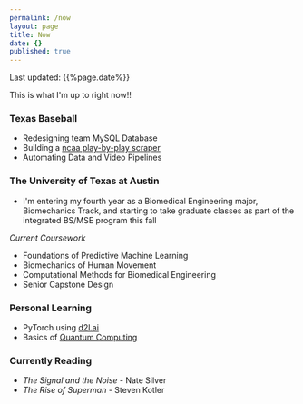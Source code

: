 ```yaml
---
permalink: /now
layout: page
title: Now
date: {}
published: true
---
```

Last updated: {{%page.date%}}

This is what I'm up to right now!!

### Texas Baseball
- Redesigning team MySQL Database
- Building a [ncaa play-by-play scraper](https://github.com/milesok/pbpy/)
- Automating Data and Video Pipelines

### The University of Texas at Austin
- I'm entering my fourth year as a Biomedical Engineering major, Biomechanics Track, and starting to take graduate classes as part of the integrated BS/MSE program this fall

*Current Coursework*
- Foundations of Predictive Machine Learning
- Biomechanics of Human Movement
- Computational Methods for Biomedical Engineering
- Senior Capstone Design

### Personal Learning
- PyTorch using [d2l.ai](http://d2l.ai/)
- Basics of [Quantum Computing](https://quantum.country/qcvc)

### Currently Reading
- *The Signal and the Noise* - Nate Silver
- *The Rise of Superman* - Steven Kotler
